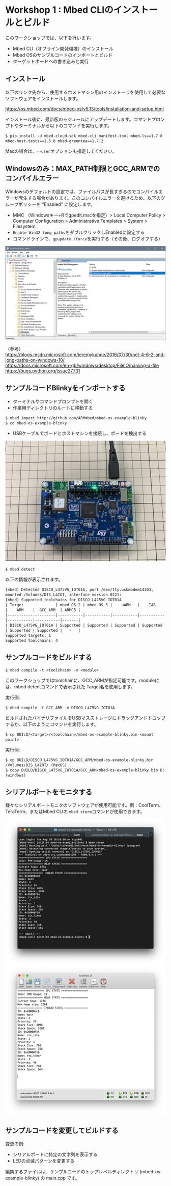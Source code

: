 # Workshop 1 : Mbed CLIのインストールとビルド

このワークショップでは、以下を行います。

* Mbed CLI（オフライン開発環境）のインストール
* Mbed OSのサンプルコードのインポートとビルド
* ターゲットボードへの書き込みと実行

## インストール

以下のリンク先から、使用するホストマシン用のインストーラを使用して必要なソフトウェアをインストールします。

https://os.mbed.com/docs/mbed-os/v5.13/tools/installation-and-setup.html

インストール後に、最新版のモジュールにアップデートします。コマンドプロンプトやターミナルから以下のコマンドを実行します。

```shell
$ pip install -U mbed-cloud-sdk mbed-cli manifest-tool mbed-ls==1.7.8 mbed-host-tests==1.5.8 mbed-greentea==1.7.2
```
Macの場合は、`--user`オプションも指定してください。

## Windowsのみ：MAX_PATH制限とGCC_ARMでのコンパイルエラー

Windowsのデフォルトの設定では、ファイルパスが長すぎるのでコンパイルエラーが発生する場合があります。このコンパイルエラーを避けるため、以下のグループポリシーを “Enabled" に設定します。  
* MMC （Windowsキー+Rでgpedit.mscを指定）> Local Computer Policy > Computer Configuration > Administrative Templates > System > Filesystem:  
* `Enable Win32 long paths`をダブルクリックしEnabledに設定する  
* コマンドラインで、`gpupdate /force`を実行する（その後、ログオフする）  

![](./pict/win_paths.png)

（参考）  
https://blogs.msdn.microsoft.com/jeremykuhne/2016/07/30/net-4-6-2-and-long-paths-on-windows-10/  
https://docs.microsoft.com/en-gb/windows/desktop/FileIO/naming-a-file  
https://bugs.python.org/issue27731  

## サンプルコードBlinkyをインポートする

* ターミナルやコマンドプロンプトを開く
* 作業用ディレクトリのルートに移動する

```shell
$ mbed import http://github.com/ARMmbed/mbed-os-example-blinky
$ cd mbed-os-example-blinky
```

* USBケーブルでボードとホストマシンを接続し、ボードを検出する

![](./pict/L475_IOT.JPG)

```shell
$ mbed detect
```
以下の情報が表示されます。
```
[mbed] Detected DISCO_L475VG_IOT01A, port /dev/tty.usbmodem14203, mounted /Volumes/DIS_L4IOT, interface version 0221:
[mbed] Supported toolchains for DISCO_L475VG_IOT01A
| Target              | mbed OS 2 | mbed OS 5 |    uARM   |    IAR    |    ARM    |  GCC_ARM  | ARMC5 |
|---------------------|-----------|-----------|-----------|-----------|-----------|-----------|-------|
| DISCO_L475VG_IOT01A | Supported | Supported | Supported | Supported | Supported | Supported |   -   |
Supported targets: 1
Supported toolchains: 4
```

## サンプルコードをビルドする

```shell
$ mbed compile -t <toolchain> -m <module>  
```
このワークショップではtoolchainに、GCC_ARMが指定可能です。moduleには、mbed detectコマンドで表示された Target名を使用します。  

実行例:
```shell
$ mbed compile -t GCC_ARM -m DISCO_L475VG_IOT01A
```

ビルドされたバイナリファイルをUSBマスストレージにドラッグアンドドロップするか、以下のようにコマンドを実行します。

```shell
$ cp BUILD/<target>/<toolchain>/mbed-os-example-blinky.bin <mount point>
```
実行例: 

```shell
$ cp BUILD/DISCO_L475VG_IOT01A/GCC_ARM/mbed-os-example-blinky.bin /Volumes/DIS_L4IOT/ (MacOS) 
$ copy BUILD/DISCO_L475VG_IOT01A/GCC_ARM/mbed-os-example-blinky.bin D: (windows)
```

## シリアルポートをモニタする

様々なシリアルポートモニタのソフトウェアが使用可能です。例：CoolTerm、TeraTerm、またはMbed CLIの `mbed sterm`コマンドが使用できます。

![](./pict/mbed_sterm.png)
![](./pict/coolterm.png)

## サンプルコードを変更してビルドする

変更の例:
* シリアルポートに特定の文字列を表示する
* LEDの点滅パターンを変更する

編集するファイルは、サンプルコードのトップレベルディレクトリ (mbed-os-example-blinky) の main.cpp です。
